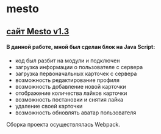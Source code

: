 # mesto 
## [сайт Mesto v1.3 ](https://ordanan.github.io/mesto/)

#### В данной работе, мной был сделан блок на Java Script:

- код был разбит на модули и подключен
- загрузка информации о пользователе с сервера
- загрузка первоначальных карточек с сервера
- возможность редактирование профиля
- возможность добавление новой карточки
- отображение количества лайков карточки
- возможность постановки и снятия лайка
- удаление своей карточки
- возможность обновлять аватар пользователя

Сборка проекта осуществлялась Webpack.  